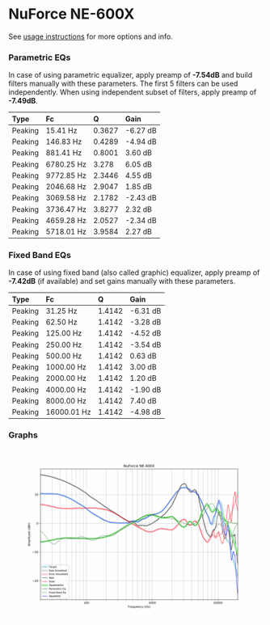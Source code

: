 # NuForce NE-600X
See [usage instructions](https://github.com/jaakkopasanen/AutoEq#usage) for more options and info.

### Parametric EQs
In case of using parametric equalizer, apply preamp of **-7.54dB** and build filters manually
with these parameters. The first 5 filters can be used independently.
When using independent subset of filters, apply preamp of **-7.49dB**.

| Type    | Fc         |      Q | Gain     |
|:--------|:-----------|:-------|:---------|
| Peaking | 15.41 Hz   | 0.3627 | -6.27 dB |
| Peaking | 146.83 Hz  | 0.4289 | -4.94 dB |
| Peaking | 881.41 Hz  | 0.8001 | 3.60 dB  |
| Peaking | 6780.25 Hz | 3.278  | 6.05 dB  |
| Peaking | 9772.85 Hz | 2.3446 | 4.55 dB  |
| Peaking | 2046.68 Hz | 2.9047 | 1.85 dB  |
| Peaking | 3069.58 Hz | 2.1782 | -2.43 dB |
| Peaking | 3736.47 Hz | 3.8277 | 2.32 dB  |
| Peaking | 4659.28 Hz | 2.0527 | -2.34 dB |
| Peaking | 5718.01 Hz | 3.9584 | 2.27 dB  |

### Fixed Band EQs
In case of using fixed band (also called graphic) equalizer, apply preamp of **-7.42dB**
(if available) and set gains manually with these parameters.

| Type    | Fc          |      Q | Gain     |
|:--------|:------------|:-------|:---------|
| Peaking | 31.25 Hz    | 1.4142 | -6.31 dB |
| Peaking | 62.50 Hz    | 1.4142 | -3.28 dB |
| Peaking | 125.00 Hz   | 1.4142 | -4.52 dB |
| Peaking | 250.00 Hz   | 1.4142 | -3.54 dB |
| Peaking | 500.00 Hz   | 1.4142 | 0.63 dB  |
| Peaking | 1000.00 Hz  | 1.4142 | 3.00 dB  |
| Peaking | 2000.00 Hz  | 1.4142 | 1.20 dB  |
| Peaking | 4000.00 Hz  | 1.4142 | -1.90 dB |
| Peaking | 8000.00 Hz  | 1.4142 | 7.40 dB  |
| Peaking | 16000.01 Hz | 1.4142 | -4.98 dB |

### Graphs
![](./NuForce%20NE-600X.png)